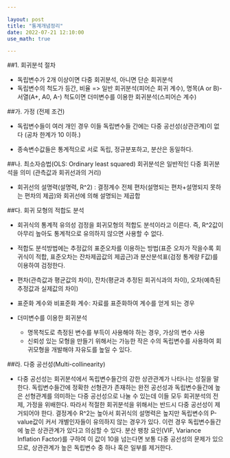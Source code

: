```yaml
---

layout: post
title: "통계개념정리"
date: 2022-07-21 12:10:00
use_math: true

---
```


##1. 회귀분석 절차


- 독립변수가 2개 이상이면 다중 회귀분석, 아니면 단순 회귀분석
- 독립변수의 척도가 등간, 비율 => 일반 회귀분석(피어슨 회귀 계수), 명목(A or B)-서열(A+, A0, A-) 척도이면 더미변수를 이용한 회귀분석(스피어슨 계수)

 

##가. 가정 (전제 조건)

- 독립변수들이 여러 개인 경우 이들 독립변수들 간에는 다중 공선성(상관관계)이 없다 (공차 한계가 10 이하.) 

- 종속변수값들은 통계적으로 서로 독립, 정규분포하고, 분산은 동일하다. 

 

##나. 최소자승법(OLS: Ordinary least squared) 회귀분석은 일반적인 다중 회귀분석을 의미 (관측값과 회귀선과의 거리)

- 회귀선의 설명력(설명력, R^2) : 결정계수 전체 편차(설명되는 편차+설명되지 못하는 편차의 제곱)와 회귀선에 의해 설명되는 제곱합

 

##다. 회귀 모형의 적합도 분석
- 회귀식의 통계적 유의성 검정을 회귀모형의 적합도 분석이라고 이른다. 즉, R^2값이 아무리 높아도 통계적으로 유의하지 않으면 사용할 수 없다. 

- 적합도 분석방법에는 추정값의 표준오차를 이용하는 방법(표준 오차가 작을수록 회귀식이 적합, 표준오차는 잔차제곱값의 제곱근)과 분산분석표(검정 통계량 F값)를 이용하여 검정한다. 

- 편차(관측값과 평균값의 차이), 잔차(평균과 추정된 회귀식과의 차이), 오차(예측된 추정값과 실제값의 차이) 

- 표준화 계수와 비표준화 계수: 자료를 표준화하여 계수를 얻게 되는 경우
- 더미변수를 이용한 회귀분석
    - 명목척도로 측정된 변수를 부득이 사용해야 하는 경우, 가상의 변수 사용
    - 신뢰성 있는 모형을 만들기 위해서는 가능한 작은 수의 독립변수를 사용하여 회귀모형을 개발해야 자유도를 높일 수 있다. 

 

##라. 다중 공선성(Multi-collinearity)

- 다중 공선성는 회귀분석에서 독립변수들간의 강한 상관관계가 나타나는 성질을 말한다. 독립변수들간에 정확한 선형관가 존재하는 완전 공선성과 독립변수들간에 높은 선형관계를 의미하는 다중 공선성으로 나눌 수 있는데 이들 모두 회귀분석의 전제, 가정을 위배한다. 따라서 적절한 회귀분석을 위해서는 반드시 다중 공선성이 제거되어야 한다. 결정계수 R^2는 높아서 회귀식의 설명력은 높지만 독립변수의 P-value값이 커서 개별인자들이 유의하지 않는 경우가 있다. 이런 경우 독립변수들간에 높은 상관관계가 있다고 의심할 수 있다. 분산 팽창 요인(VIF, Variance Inflation Factor)를 구하여 이 값이 10을 넘는다면 보통 다중 공선성의 문제가 있으므로, 상관관계가 높은 독립변수 중 하나 혹은 일부를 제거한다.
